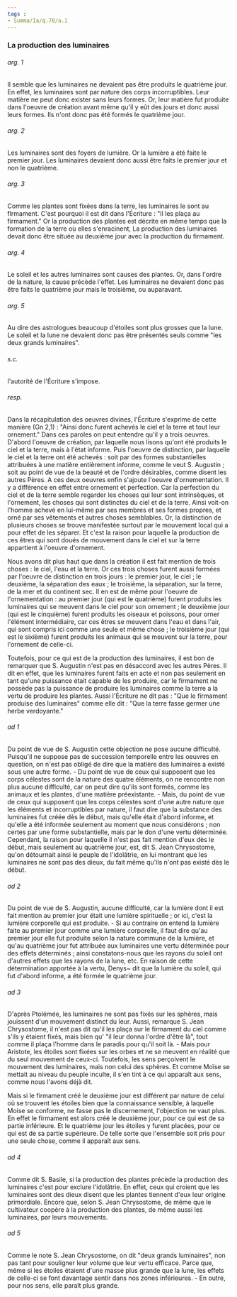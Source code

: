 ```yaml
---
tags : 
- Summa/Ia/q.70/a.1
---
```


### La production des luminaires

###### arg. 1
Il semble que les luminaires ne devaient pas être produits le quatrième jour. En effet, les luminaires sont par nature des corps incorruptibles. Leur matière ne peut donc exister sans leurs formes. Or, leur matière fut produite dans l'oeuvre de création avant même qu'il y eût des jours et donc aussi leurs formes. Ils n'ont donc pas été formés le quatrième jour. 

###### arg. 2
Les luminaires sont des foyers de lumière. Or la lumière a été faite le premier jour. Les luminaires devaient donc aussi être faits le premier jour et non le quatrième. 

###### arg. 3
Comme les plantes sont fixées dans la terre, les luminaires le sont au flrmament. C'est pourquoi il est dit dans l'Écriture : "Il les plaça au firmament." Or la production des plantes est décrite en même temps que la formation de la terre où elles s'enracinent, La production des luminaires devait donc être située au deuxième jour avec la production du firmament. 

###### arg. 4
Le soleil et les autres luminaires sont causes des plantes. Or, dans l'ordre de la nature, la cause précède l'effet. Les luminaires ne devaient donc pas être faits le quatrième jour mais le troisième, ou auparavant. 

###### arg. 5
Au dire des astrologues beaucoup d'étoiles sont plus grosses que la lune. Le soleil et la lune ne devaient donc pas être présentés seuls comme "les deux grands luminaires". 

###### s.c.
l'autorité de l'Écriture s'impose. 

###### resp.
Dans la récapitulation des oeuvres divines, l'Écriture s'exprime de cette manière (Gn 2,1) : "Ainsi donc furent achevés le ciel et la terre et tout leur ornement." Dans ces paroles on peut entendre qu'il y a trois oeuvres. D'abord l'oeuvre de création, par laquelle nous lisons qu'ont été produits le ciel et la terre, mais à l'état informe. Puis l'oeuvre de distinction, par laquelle le ciel et la terre ont été achevés : soit par des formes substantielles attribuées à une matière entièrement informe, comme le veut S. Augustin ; soit au point de vue de la beauté et de l'ordre désirables, comme disent les autres Pères. A ces deux oeuvres enfin s'ajoute l'oeuvre d'ornementation. Il y a différence en effet entre ornement et perfection. Car la perfection du ciel et de la terre semble regarder les choses qui leur sont intrinsèques, et l'ornement, les choses qui sont distinctes du ciel et de la terre. Ainsi voit-on l'homme achevé en lui-même par ses membres et ses formes propres, et orné par ses vêtements et autres choses semblables. Or, la distinction de plusieurs choses se trouve manifestée surtout par le mouvement local qui a pour effet de les séparer. Et c'est la raison pour laquelle la production de ces êtres qui sont doués de mouvement dans le ciel et sur la terre appartient à l'oeuvre d'ornement. 

Nous avons dit plus haut que dans la création il est fait mention de trois choses : le ciel, l'eau et la terre. Or ces trois choses furent aussi formées par l'oeuvre de distinction en trois jours : le premier jour, le ciel ; le deuxième, la séparation des eaux ; le troisième, la séparation, sur la terre, de la mer et du continent sec. Il en est de même pour l'oeuvre de l'ornementation : au premier jour (qui est le quatrième) furent produits les luminaires qui se meuvent dans le ciel pour son ornement ; le deuxième jour (qui est le cinquième) furent produits les oiseaux et poissons, pour orner l'élément intermédiaire, car ces êtres se meuvent dans l'eau et dans l'air, qui sont compris ici comme une seule et même chose ; le troisième jour (qui est le sixième) furent produits les animaux qui se meuvent sur la terre, pour l'ornement de celle-ci. 

Toutefois, pour ce qui est de la production des luminaires, il est bon de remarquer que S. Augustin n'est pas en désaccord avec les autres Pères. Il dit en effet, que les luminaires furent faits en acte et non pas seulement en tant qu'une puissance était capable de les produire, car le firmament ne possède pas la puissance de produire les luminaires comme la terre a la vertu de produire les plantes. Aussi l'Écriture ne dit pas : "Que le firmament produise des luminaires" comme elle dit : "Que la terre fasse germer une herbe verdoyante." 

###### ad 1
Du point de vue de S. Augustin cette objection ne pose aucune difficulté. Puisqu'il ne suppose pas de succession temporelle entre les oeuvres en question, on n'est pas obligé de dire que la matière des luminaires a existé sous une autre forme. - Du point de vue de ceux qui supposent que les corps célestes sont de la nature des quatre éléments, on ne rencontre non plus aucune difflculté, car on peut dire qu'ils sont formés, comme les animaux et les plantes, d'une matière préexistante. - Mais, du point de vue de ceux qui supposent que les corps célestes sont d'une autre nature que les éléments et incorruptibles par nature, il faut dire que la substance des luminaires fut créée dès le début, mais qu'elle était d'abord informe, et qu'elle a été informée seulement au moment que nous considérons ; non certes par une forme substantielle, mais par le don d'une vertu déterminée. Cependant, la raison pour laquelle il n'est pas fait mention d'eux dès le début, mais seulement au quatrième jour, est, dit S. Jean Chrysostome, qu'on détournait ainsi le peuple de l'idolâtrie, en lui montrant que les luminaires ne sont pas des dieux, du fait même qu'ils n'ont pas existé dès le début. 

###### ad 2
Du point de vue de S. Augustin, aucune difficulté, car la lumière dont il est fait mention au premier jour était une lumière spirituelle ; or ici, c'est la lumière corporelle qui est produite. - Si au contraire on entend la lumière faite au premier jour comme une lumière corporelle, il faut dire qu'au premier jour elle fut produite selon la nature commune de la lumière, et qu'au quatrième jour fut attribuée aux luminaires une vertu déterminée pour des effets déterminés ; ainsi constatons-nous que les rayons du soleil ont d'autres effets que les rayons de la lune, etc. En raison de cette détermination apportée à la vertu, Denys~ dit que la lumière du soleil, qui fut d'abord informe, a été formée le quatrième jour. 

###### ad 3
D'après Ptolémée, les luminaires ne sont pas fixés sur les sphères, mais jouissent d'un mouvement distinct du leur. Aussi, remarque S. Jean Chrysostome, il n'est pas dit qu'il les plaça sur le firmament du ciel comme s'ils y étaient fixés, mais bien qu' "il leur donna l'ordre d'être là", tout comme il plaça l'homme dans le paradis pour qu'il soit là. - Mais pour Aristote, les étoiles sont fixées sur les orbes et ne se meuvent en réalité que du seul mouvement de ceux-ci. Toutefois, les sens perçoivent le mouvement des luminaires, mais non celui des sphères. Et comme Moïse se mettait au niveau du peuple inculte, il s'en tint à ce qui apparaît aux sens, comme nous l'avons déjà dit. 

Mais si le firmament créé le deuxième jour est différent par nature de celui où se trouvent les étoiles bien que la connaissance sensible, à laquelle Moise se conforme, ne fasse pas le discernement, l'objection ne vaut plus. En effet le firmament est alors créé le deuxième jour, pour ce qui est de sa partie inférieure. Et le quatrième jour les étoiles y furent placées, pour ce qui est de sa partie supérieure. De telle sorte que l'ensemble soit pris pour une seule chose, comme il apparaît aux sens. 

###### ad 4
Comme dit S. Basile, si la production des plantes précède la production des luminaires c'est pour exclure l'idolâtrie. En effet, ceux qui croient que les luminaires sont des dieux disent que les plantes tiennent d'eux leur origine primordiale. Encore que, selon S. Jean Chrysostome, de même que le cultivateur coopère à la production des plantes, de même aussi les luminaires, par leurs mouvements. 

###### ad 5
Comme le note S. Jean Chrysostome, on dit "deux grands luminaires", non pas tant pour souligner leur volume que leur vertu efficace. Parce que, même si les étoiles étaient d'une masse plus grande que la lune, les effets de celle-ci se font davantage sentir dans nos zones inférieures. - En outre, pour nos sens, elle paraît plus grande. 




